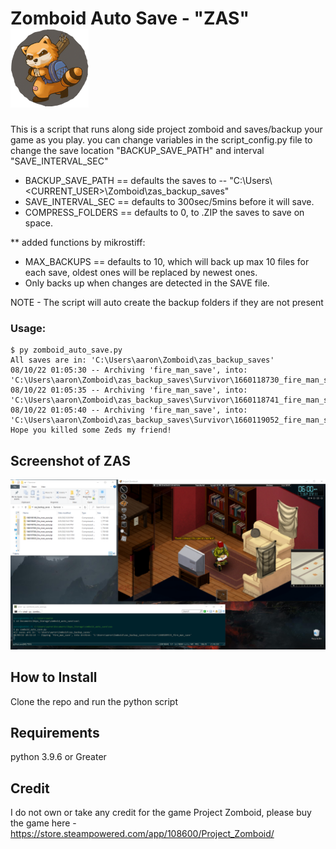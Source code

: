 # Zomboid Auto Save - "ZAS" ![alt text](/images/pz_logo.png "Project Zomboid")
This is a script that runs along side project zomboid and saves/backup your game as you play. you can change variables in the script_config.py file to change the save location "BACKUP_SAVE_PATH" and interval "SAVE_INTERVAL_SEC"

* BACKUP_SAVE_PATH == defaults the saves to -- "C:\Users\\<CURRENT_USER>\Zomboid\zas_backup_saves\"
* SAVE_INTERVAL_SEC == defaults to 300sec/5mins before it will save.
* COMPRESS_FOLDERS == defaults to 0, to .ZIP the saves to save on space.

** added functions by mikrostiff:
* MAX_BACKUPS == defaults to 10, which will back up max 10 files for each save, oldest ones will be replaced by newest ones.
* Only backs up when changes are detected in the SAVE file.

NOTE - The script will auto create the backup folders if they are not present

### Usage:
```
$ py zomboid_auto_save.py
All saves are in: 'C:\Users\aaron\Zomboid\zas_backup_saves'
08/10/22 01:05:30 -- Archiving 'fire_man_save', into: 'C:\Users\aaron\Zomboid\zas_backup_saves\Survivor\1660118730_fire_man_save'
08/10/22 01:05:35 -- Archiving 'fire_man_save', into: 'C:\Users\aaron\Zomboid\zas_backup_saves\Survivor\1660118741_fire_man_save'
08/10/22 01:05:40 -- Archiving 'fire_man_save', into: 'C:\Users\aaron\Zomboid\zas_backup_saves\Survivor\1660119052_fire_man_save'
Hope you killed some Zeds my friend!
```

## Screenshot of ZAS
![alt text](/images/zas_example.png "Example using ZAS to save your game")

## How to Install
Clone the repo and run the python script

## Requirements
python 3.9.6 or Greater

## Credit
I do not own or take any credit for the game Project Zomboid, please buy the game here - https://store.steampowered.com/app/108600/Project_Zomboid/ 
